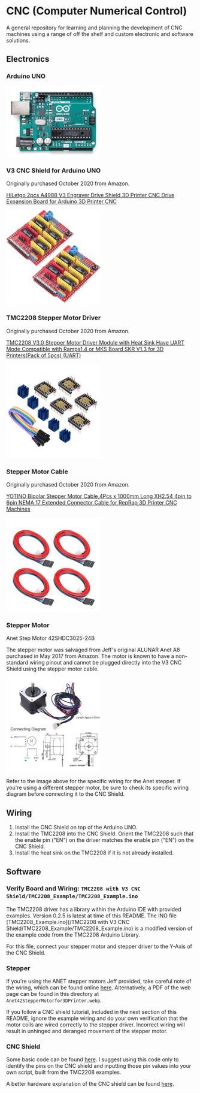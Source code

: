 # CNC (Computer Numerical Control)

A general repository for learning and planning the development of CNC machines using a range of off the shelf and custom electronic and software solutions.





## Electronics

### Arduino UNO

<img src="images/Arduino UNO.png" width=50%>

### V3 CNC Shield for Arduino UNO

Originally purchased October 2020 from Amazon.

[HiLetgo 2pcs A4988 V3 Engraver Drive Shield 3D Printer CNC Drive Expansion Board for Arduino 3D Printer CNC](https://www.amazon.com/dp/B01D2HL9T8?ref_=ppx_hzsearch_conn_dt_b_fed_asin_title_1)

<img src="images/CNC Shield.jpg" width=50%>

### TMC2208 Stepper Motor Driver

Originally purchased October 2020 from Amazon.

[TMC2208 V3.0 Stepper Motor Driver Module with Heat Sink Have UART Mode Compatible with Ramps1.4 or MKS Board SKR V1.3 for 3D Printers(Pack of 5pcs) (UART)](https://www.amazon.com/dp/B07RTBG8KK?ref_=ppx_hzsearch_conn_dt_b_fed_asin_title_2)

<img src="images/TMC2208.jpg" width=50%>

### Stepper Motor Cable

Originally purchased October 2020 from Amazon.

[YOTINO Bipolar Stepper Motor Cable,4Pcs x 1000mm Long XH2.54 4pin to 6pin NEMA 17 Extended Connector Cable for RepRap 3D Printer CNC Machines](https://www.amazon.com/dp/B07CBV8DVZ?ref_=ppx_hzsearch_conn_dt_b_fed_asin_title_2)

<img src="images/Stepper Motor Cable.jpg" width=50%>

### Stepper Motor

Anet Step Motor 42SHDC3025-24B

The stepper motor was salvaged from Jeff's original ALUNAR Anet A8 purchased in May 2017 from Amazon. The motor is known to have a non-standard wiring pinout and cannot be plugged directly into the V3 CNC Shield using the stepper motor cable.

<img src="images/Anet42StepperMotorfor3DPrinter.png" width=50%>

Refer to the image above for the specific wiring for the Anet stepper. If you're using a different stepper motor, be sure to check its specific wiring diagram before connecting it to the CNC Shield.





## Wiring

1. Install the CNC Shield on top of the Arduino UNO.
1. Install the TMC2208 into the CNC Shield. Orient the TMC2208 such that the enable pin ("EN") on the driver matches the enable pin ("EN") on the CNC Shield.
1. Install the heat sink on the TMC2208 if it is not already installed.





## Software

### Verify Board and Wiring: `TMC2208 with V3 CNC Shield/TMC2208_Example/TMC2208_Example.ino`

The TMC2208 driver has a library within the Arduino IDE with provided examples. Version 0.2.5 is latest at time of 
this README. The INO file [TMC2208_Example.ino](/TMC2208 with V3 CNC Shield/TMC2208_Example/TMC2208_Example.ino) is a modified version of the example code from the TMC2208 Arduino Library.

For this file, connect your stepper motor and stepper driver to the Y-Axis of the CNC Shield.



### Stepper

If you're using the ANET stepper motors Jeff provided, take careful note 
of the wiring, which can be found online 
[here](https://shop.anet3d.com/products/42-stepper-motor). Alternatively, 
a PDF of the web page can be found in this directory at 
`Anet42StepperMotorfor3DPrinter.webp`.

If you follow a CNC shield tutorial, included in the next section of this 
README, ignore the example wiring and do your own verification that the 
motor coils are wired correctly to the stepper driver. Incorrect wiring 
will result in unhinged and deranged movement of the stepper motor.

### CNC Shield

Some basic code can be found 
[here](https://www.aranacorp.com/en/using-an-arduino-cnc-shield-v3/). I 
suggest using this code only to identify the pins on the CNC shield and 
inputting those pin values into your own script, built from the TMC2208 
examples.

A better hardware explanation of the CNC shield can be found 
[here](https://www.zyltech.com/arduino-cnc-shield-instructions/).
